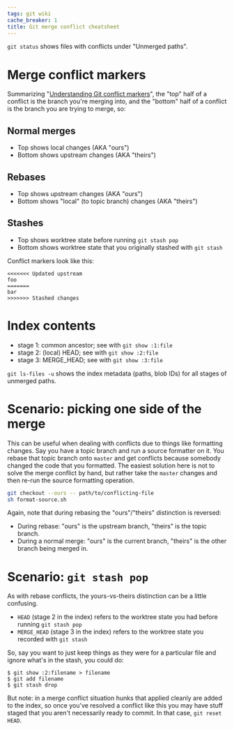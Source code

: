 ```yaml
---
tags: git wiki
cache_breaker: 1
title: Git merge conflict cheatsheet
---
```


`git status` shows files with conflicts under "Unmerged paths".

# Merge conflict markers

Summarizing "[Understanding Git conflict markers](/wiki/Understanding_Git_conflict_markers)", the "top" half of a conflict is the branch you're merging into, and the "bottom" half of a conflict is the branch you are trying to merge, so:

## Normal merges

-   Top shows local changes (AKA "ours")
-   Bottom shows upstream changes (AKA "theirs")

## Rebases

-   Top shows upstream changes (AKA "ours")
-   Bottom shows "local" (to topic branch) changes (AKA "theirs")

## Stashes

-   Top shows worktree state before running `git stash pop`
-   Bottom shows worktree state that you originally stashed with `git stash`

Conflict markers look like this:

    <<<<<<< Updated upstream
    foo
    =======
    bar
    >>>>>>> Stashed changes

# Index contents

-   stage 1: common ancestor; see with `git show :1:file`
-   stage 2: (local) HEAD; see with `git show :2:file`
-   stage 3: MERGE_HEAD; see with `git show :3:file`

`git ls-files -u` shows the index metadata (paths, blob IDs) for all stages of unmerged paths.

# Scenario: picking one side of the merge

This can be useful when dealing with conflicts due to things like formatting changes. Say you have a topic branch and run a source formatter on it. You rebase that topic branch onto `master` and get conflicts because somebody changed the code that you formatted. The easiest solution here is not to solve the merge conflict by hand, but rather take the `master` changes and then re-run the source formatting operation.

```bash
git checkout --ours -- path/to/conflicting-file
sh format-source.sh
```

Again, note that during rebasing the "ours"/"theirs" distinction is reversed:

- During rebase: "ours" is the upstream branch, "theirs" is the topic branch.
- During a normal merge: "ours" is the current branch, "theirs" is the other branch being merged in.

# Scenario: `git stash pop`

As with rebase conflicts, the yours-vs-theirs distinction can be a little confusing.

-   `HEAD` (stage 2 in the index) refers to the worktree state you had before running `git stash pop`
-   `MERGE_HEAD` (stage 3 in the index) refers to the worktree state you recorded with `git stash`

So, say you want to just keep things as they were for a particular file and ignore what's in the stash, you could do:

```shell
$ git show :2:filename > filename
$ git add filename
$ git stash drop
```

But note: in a merge conflict situation hunks that applied cleanly are added to the index, so once you've resolved a conflict like this you may have stuff staged that you aren't necessarily ready to commit. In that case, `git reset HEAD`.
